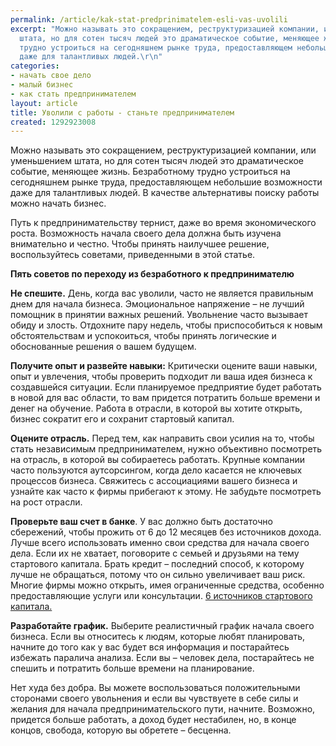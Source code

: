 ```yaml
---
permalink: /article/kak-stat-predprinimatelem-esli-vas-uvolili
excerpt: "Можно называть это сокращением, реструктуризацией компании, или уменьшением
  штата, но для сотен тысяч людей это драматическое событие, меняющее жизнь. Безработному
  трудно устроиться на сегодняшнем рынке труда, предоставляющем небольшие возможности
  даже для талантливых людей.\r\n"
categories:
- начать свое дело
- малый бизнес
- как стать предпринимателем
layout: article
title: Уволили с работы - станьте предпринимателем
created: 1292923008
---
```

Можно называть это сокращением, реструктуризацией компании, или уменьшением штата, но для сотен тысяч людей это драматическое событие, меняющее жизнь. Безработному трудно устроиться на сегодняшнем рынке труда, предоставляющем небольшие возможности даже для талантливых людей. В качестве альтернативы поиску работы можно начать бизнес.

Путь к предпринимательству тернист, даже во время экономического роста. Возможность начала своего дела должна быть изучена внимательно и честно. Чтобы принять наилучшее решение, воспользуйтесь советами, приведенными в этой статье.

**Пять советов по переходу из безработного к предпринимателю**

**Не спешите.** День, когда вас уволили, часто не является правильным днем для начала бизнеса. Эмоциональное напряжение – не лучший помощник в принятии важных решений. Увольнение часто вызывает обиду и злость. Отдохните пару недель, чтобы приспособиться к новым обстоятельствам и успокоиться, чтобы принять логические и обоснованные решения о вашем будущем.

**Получите опыт и развейте навыки:** Критически оцените ваши навыки, опыт и увлечения, чтобы проверить подходит ли ваша идея бизнеса к создавшейся ситуации. Если планируемое предприятие будет работать в новой для вас области, то вам придется потратить больше времени и денег на обучение. Работа в отрасли, в которой вы хотите открыть, бизнес сократит его и сохранит стартовый капитал.

**Оцените отрасль.** Перед тем, как направить свои усилия на то, чтобы стать независимым предпринимателем, нужно объективно посмотреть на отрасль, в которой вы собираетесь работать. Крупные компании часто пользуются аутсорсингом, когда дело касается не ключевых процессов бизнеса. Свяжитесь с ассоциациями вашего бизнеса и узнайте как часто к фирмы прибегают к этому. Не забудьте посмотреть на рост отрасли.

**Проверьте ваш счет в банке**. У вас должно быть достаточно сбережений, чтобы прожить от 6 до 12 месяцев без источников дохода. Лучше всего использовать именно свои средства для начала своего дела. Если их не хватает, поговорите с семьей и друзьями на тему стартового капитала. Брать кредит – последний способ, к которому лучше не обращаться, потому что он сильно увеличивает ваш риск. Многие фирмы можно открыть, имея ограниченные средства, особенно предоставляющие услуги или консультации. [6 источников стартового капитала.][6 _ _ _.]

**Разработайте график.** Выберите реалистичный график начала своего бизнеса. Если вы относитесь к людям, которые любят планировать, начните до того как у вас будет вся информация и постарайтесь избежать паралича анализа. Если вы – человек дела, постарайтесь не спешить и потратить больше времени на планирование.

Нет худа без добра. Вы можете воспользоваться положительными сторонами своего увольнения и если вы чувствуете в себе силы и желания для начала предпринимательского пути, начните. Возможно, придется больше работать, а доход будет нестабилен, но, в конце концов, свобода, которую вы обретете – бесценна.


[6 _ _ _.]: http://www.business101.ru/article/источники-стартового-капитала
